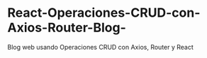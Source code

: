 # React-Operaciones-CRUD-con-Axios-Router-Blog-
Blog web usando Operaciones CRUD con Axios, Router y React
